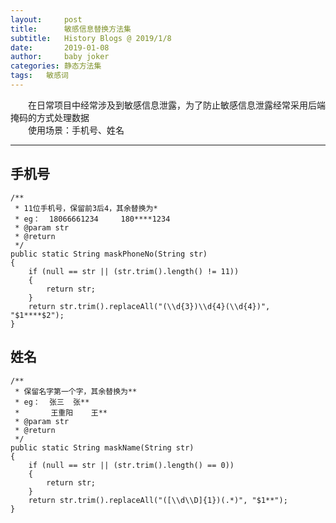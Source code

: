 ```yaml
---
layout:     post
title:      敏感信息替换方法集
subtitle:   History Blogs @ 2019/1/8
date:       2019-01-08
author:     baby joker
categories:	静态方法集
tags:	敏感词
---
```

　　在日常项目中经常涉及到敏感信息泄露，为了防止敏感信息泄露经常采用后端掩码的方式处理数据  
　　使用场景：手机号、姓名




---
## 手机号 ##    
	/**
	 * 11位手机号，保留前3后4，其余替换为*
	 * eg：	18066661234 	180****1234
	 * @param str
	 * @return
	 */
    public static String maskPhoneNo(String str)
	{
		if (null == str || (str.trim().length() != 11))
		{
			return str; 
		} 
		return str.trim().replaceAll("(\\d{3})\\d{4}(\\d{4})", "$1****$2");
	}

## 姓名 ##
    /**
	 * 保留名字第一个字，其余替换为**
	 * eg：	张三 	张**
	 * 	     王重阳	王**
	 * @param str
	 * @return
	 */
	public static String maskName(String str) 
	{
		if (null == str || (str.trim().length() == 0))
		{
			return str; 
		}
		return str.trim().replaceAll("([\\d\\D]{1})(.*)", "$1**");
	}
